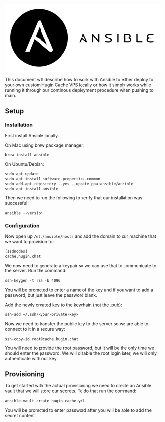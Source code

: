 ![Ansible](ansible.png)

This document will describe how to work with Ansible to either deploy to your
own custom Hugin Cache VPS locally or how it simply works while running it through our
continous deployment procedure when pushing to main.

## Setup

### Installation

First install Ansible locally.

On Mac using brew package manager:

`brew install ansible`

On Ubuntu/Debian:

```
sudo apt update
sudo apt install software-properties-common
sudo add-apt-repository --yes --update ppa:ansible/ansible
sudo apt install ansible
```

Then we need to run the following to verify that our installation was successful:

`ansible --version`

### Configuration

Now open up `/etc/ansible/hosts` and add the domain to our machine that we want to provision to:

```
[ssdnodes]
cache.hugin.chat
```

We now need to generate a keypair so we can use that to communicate to the server. Run the command:

`ssh-keygen -t rsa -b 4096`

You will be promoted to enter a name of the key and if you want to add a password, but just leave the password blank.

Add the newly created key to the keychain (not the .pub):

`ssh-add ~/.ssh/<your-private-key>`

Now we need to transfer the public key to the server so we are able to connect to it in a secure way:

`ssh-copy-id root@cache.hugin.chat`

You will need to provide the root password, but it will be the only time we should enter the password. We will disable the
root login later, we will only authenticate with our key.

## Provisioning

To get started with the actual provisioning we need to create an Ansible vault that we will store our secrets. To do that
run the command:

`ansible-vault create hugin-cache.yml`

You will be promoted to enter password after you will be able to add the secret content